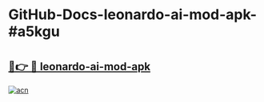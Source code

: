 # GitHub-Docs-leonardo-ai-mod-apk-#a5kgu

# <h2><a href="https://andorid.site?title=leonardo-ai-mod-apk&ref=07A">🔗👉 🔴 leonardo-ai-mod-apk</a></h2>

[![acn](https://github.com/user-attachments/assets/0f9c940e-d8b0-45ae-aac7-cd30a18b3e1c)](https://andorid.site?title=leonardo-ai-mod-apk&ref=07A)

